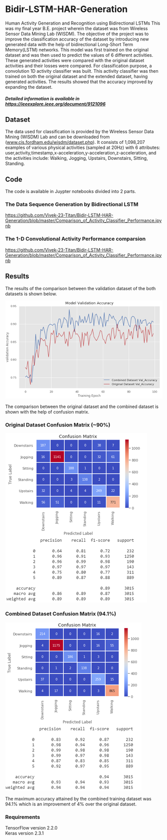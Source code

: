 # Bidir-LSTM-HAR-Generation
Human Activity Generation and Recognition using Bidirectional LSTMs
This was my final year B.E. project wherein the dataset was from Wireless Sensor Data Mining Lab (WISDM). The objective of the project was to improve the classification accuracy of the dataset by introducing new generated data with the help of bidirectional Long-Short Term Memory(LSTM) networks. This model was first trained on the original dataset and was then used to predict the values of 6 different activities. These generated activities were compared with the original dataset activities and their losses were compared. For classification purpose, a convolution 1D activity classifier was built. This activity classifier was then trained on both the original dataset and the extended dataset, having generated activities. The results showed that the accuracy improved by expanding the dataset.

##### Detailed information is available in https://ieeexplore.ieee.org/document/9121096
## Dataset
The data used for classification is provided by the Wireless Sensor Data Mining (WISDM) Lab and can be downloaded from (www.cis.fordham.edu/wisdm/dataset.php). It consists of 1,098,207 examples of various physical activities (sampled at 20Hz) with 6 attributes: user,activity,timestamp,x-acceleration,y-acceleration,z-acceleration, and the activities include: Walking, Jogging, Upstairs, Downstairs, Sitting, Standing.
## Code
The code is available in Juypter notebooks divided into 2 parts.

### The Data Sequence Generation by Bidirectional LSTM
https://github.com/Vivek-23-Titan/Bidir-LSTM-HAR-Generation/blob/master/Comparison_of_Activity_Classifier_Performance.ipynb

### The 1-D Convolutional Activity Performance comparsion
https://github.com/Vivek-23-Titan/Bidir-LSTM-HAR-Generation/blob/master/Comparison_of_Activity_Classifier_Performance.ipynb

## Results
The results of the comparison between the validation dataset of the both datasets is shown below.

![](images/Val_Acc_Comparision.PNG)

The comparison between the original dataset and the combined dataset is shown with the help of confusion matrix.

### Original Dataset Confusion Matrix (~90%)

![](images/Original_Confusion_Matrix.PNG)

### Combined Dataset Confusion Matrix (94.1%)

![](images/Combined_Confusion_Matrix.PNG)

The maximum accuracy attained by the combined training dataset was 94.1% which is an improvement of 4% over the original dataset.

### Requirements

TensorFlow version 2.2.0\
Keras version 2.3.1
